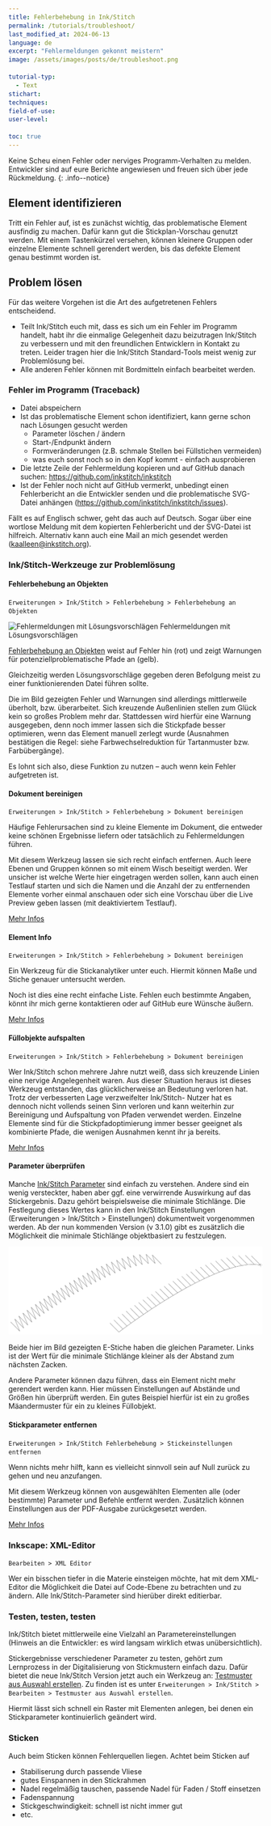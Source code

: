 ```yaml
---
title: Fehlerbehebung in Ink/Stitch
permalink: /tutorials/troubleshoot/
last_modified_at: 2024-06-13
language: de
excerpt: "Fehlermeldungen gekonnt meistern"
image: /assets/images/posts/de/troubleshoot.png

tutorial-typ:
  - Text
stichart: 
techniques:
field-of-use:
user-level: 

toc: true
---
```


Keine Scheu einen Fehler oder nerviges Programm-Verhalten zu melden.
Entwickler sind auf eure Berichte angewiesen und freuen sich über jede Rückmeldung.
{: .info--notice}

## Element identifizieren

Tritt ein Fehler auf, ist es zunächst wichtig, das problematische Element ausfindig zu machen.
Dafür kann gut die Stickplan-Vorschau genutzt werden. Mit einem Tastenkürzel versehen, können
kleinere Gruppen oder einzelne Elemente schnell gerendert werden, bis das defekte Element genau
bestimmt worden ist.

## Problem lösen

Für das weitere Vorgehen ist die Art des aufgetretenen Fehlers entscheidend.

* Teilt Ink/Stitch euch mit, dass es sich um ein Fehler im Programm handelt, habt ihr die
  einmalige Gelegenheit dazu beizutragen Ink/Stitch zu verbessern und mit den freundlichen
  Entwicklern in Kontakt zu treten. Leider tragen hier die Ink/Stitch Standard-Tools meist
  wenig zur Problemlösung bei.
* Alle anderen Fehler können mit Bordmitteln einfach bearbeitet werden.

### Fehler im Programm (Traceback)

* Datei abspeichern
* Ist das problematische Element schon identifiziert, kann gerne schon nach Lösungen gesucht werden
  * Parameter löschen / ändern
  * Start-/Endpunkt ändern
  * Formveränderungen (z.B. schmale Stellen bei Füllstichen vermeiden)
  * was euch sonst noch so in den Kopf kommt - einfach ausprobieren
* Die letzte Zeile der Fehlermeldung kopieren und auf GitHub danach suchen:
  <https://github.com/inkstitch/inkstitch>
* Ist der Fehler noch nicht auf GitHub vermerkt, unbedingt einen Fehlerbericht an die
  Entwickler senden und die problematische SVG-Datei anhängen
  (<https://github.com/inkstitch/inkstitch/issues>).

Fällt es auf Englisch schwer, geht das auch auf Deutsch. Sogar über eine wortlose Meldung
mit dem kopierten Fehlerbericht und der SVG-Datei ist hilfreich. Alternativ kann auch eine
Mail an mich gesendet werden (kaalleen@inkstitch.org).

### Ink/Stitch-Werkzeuge zur Problemlösung

#### Fehlerbehebung an Objekten

`Erweiterungen > Ink/Stitch > Fehlerbehebung > Fehlerbehebung an Objekten`

![Fehlermeldungen mit Lösungsvorschlägen](/assets/images/docs/de/troubleshoot.jpg)
Fehlermeldungen mit Lösungsvorschlägen

[Fehlerbehebung an Objekten](/de/docs/troubleshoot/#fehlerbehebung) weist auf Fehler hin (rot) und
zeigt Warnungen für potenziellproblematische Pfade an (gelb).

Gleichzeitig werden Lösungsvorschläge gegeben deren Befolgung meist zu einer funktionierenden
Datei führen sollte.

Die im Bild gezeigten Fehler und Warnungen sind allerdings mittlerweile überholt, bzw.
überarbeitet. Sich kreuzende Außenlinien stellen zum Glück kein so großes Problem mehr dar.
Stattdessen wird hierfür eine Warnung ausgegeben, denn noch immer lassen sich die Stickpfade
besser optimieren, wenn das Element manuell zerlegt wurde (Ausnahmen bestätigen die Regel:
siehe Farbwechselreduktion für Tartanmuster bzw. Farbübergänge).

Es lohnt sich also, diese Funktion zu nutzen – auch wenn kein Fehler aufgetreten ist.

#### Dokument bereinigen

`Erweiterungen > Ink/Stitch > Fehlerbehebung > Dokument bereinigen`

Häufige Fehlerursachen sind zu kleine Elemente im Dokument, die entweder keine schönen
Ergebnisse liefern oder tatsächlich zu Fehlermeldungen führen.

Mit diesem Werkzeug lassen sie sich recht einfach entfernen. Auch leere Ebenen und Gruppen
können so mit einem Wisch beseitigt werden. Wer unsicher ist welche Werte hier eingetragen
werden sollen, kann auch einen Testlauf starten und sich die Namen und die Anzahl der zu
entfernenden Elemente vorher einmal anschauen oder sich eine Vorschau über die Live Preview
geben lassen (mit deaktiviertem Testlauf).

[Mehr Infos](/de/docs/troubleshoot/#dokument-bereinigen)

#### Element Info

`Erweiterungen > Ink/Stitch > Fehlerbehebung > Dokument bereinigen`

Ein Werkzeug für die Stickanalytiker unter euch. Hiermit können Maße und Stiche genauer
untersucht werden.

Noch ist dies eine recht einfache Liste. Fehlen euch bestimmte Angaben, könnt ihr mich gerne
kontaktieren oder auf GitHub eure Wünsche äußern.

[Mehr Infos](/de/docs/troubleshoot/#element-info)

#### Füllobjekte aufspalten

`Erweiterungen > Ink/Stitch > Fehlerbehebung > Dokument bereinigen`

Wer Ink/Stitch schon mehrere Jahre nutzt weiß, dass sich kreuzende Linien eine nervige
Angelegenheit waren. Aus dieser Situation heraus ist dieses Werkzeug entstanden, das
glücklicherweise an Bedeutung verloren hat. Trotz der verbesserten Lage verzweifelter Ink/Stitch-
Nutzer hat es dennoch nicht vollends seinen Sinn verloren und kann weiterhin zur Bereinigung und
Aufspaltung von Pfaden verwendet werden. Einzelne Elemente sind für die Stickpfadoptimierung
immer besser geeignet als kombinierte Pfade, die wenigen Ausnahmen kennt ihr ja bereits.

[Mehr Infos](/de/docs/fill-tools/#füllstich-objekte-zerlegen)

#### Parameter überprüfen

Manche [Ink/Stitch Parameter](/de/docs/params/) sind einfach zu verstehen. Andere sind ein wenig versteckter,
haben aber ggf. eine verwirrende Auswirkung auf das Stickergebnis. Dazu gehört beispielsweise die
minimale Stichlänge. Die Festlegung dieses Wertes kann in den Ink/Stitch Einstellungen
(Erweiterungen > Ink/Stitch > Einstellungen) dokumentweit vorgenommen werden. Ab der nun
kommenden Version (v 3.1.0) gibt es zusätzlich die Möglichkeit die minimale Stichlänge
objektbasiert zu festzulegen.

![E-Stich mit unterschiedlichem Wert für die minimale Stichlänge](/assets/images/tutorials/troubleshoot/min_stitch_len_effect.png)

Beide hier im Bild gezeigten E-Stiche haben die gleichen Parameter.
Links ist der Wert für die minimale Stichlänge kleiner als der Abstand zum nächsten Zacken.

Andere Parameter können dazu führen, dass ein Element nicht mehr gerendert werden kann. Hier
müssen Einstellungen auf Abstände und Größen hin überprüft werden. Ein gutes Beispiel hierfür ist
ein zu großes Mäandermuster für ein zu kleines Füllobjekt.

#### Stickparameter entfernen

`Erweiterungen > Ink/Stitch Fehlerbehebung > Stickeinstellungen entfernen`

Wenn nichts mehr hilft, kann es vielleicht sinnvoll sein auf Null zurück zu gehen und neu
anzufangen.

Mit diesem Werkzeug können von ausgewählten Elementen alle (oder bestimmte) Parameter und
Befehle entfernt werden. Zusätzlich können Einstellungen aus der PDF-Ausgabe zurückgesetzt
werden.

[Mehr Infos](/de/docs/troubleshoot/#stickeinstellungen-entfernen)

### Inkscape: XML-Editor

`Bearbeiten > XML Editor`

Wer ein bisschen tiefer in die Materie einsteigen möchte, hat mit dem XML-Editor die Möglichkeit
die Datei auf Code-Ebene zu betrachten und zu ändern. Alle Ink/Stitch-Parameter sind hierüber
direkt editierbar.

### Testen, testen, testen

Ink/Stitch bietet mittlerweile eine Vielzahl an Parametereinstellungen (Hinweis an die Entwickler:
es wird langsam wirklich etwas unübersichtlich).

Stickergebnisse verschiedener Parameter zu testen, gehört zum Lernprozess in der Digitalisierung
von Stickmustern einfach dazu. Dafür bietet die neue Ink/Stitch Version jetzt auch ein Werkzeug an:
[Testmuster aus Auswahl erstellen](/de/docs/edit/#testmuster-aus-auswahl-erstellen).
Zu finden ist es unter `Erweiterungen > Ink/Stitch > Bearbeiten > Testmuster aus Auswahl erstellen`.

Hiermit lässt sich schnell ein Raster mit Elementen anlegen, bei denen ein Stickparameter
kontinuierlich geändert wird.

### Sticken

Auch beim Sticken können Fehlerquellen liegen. Achtet beim Sticken auf

* Stabiliserung durch passende Vliese
* gutes Einspannen in den Stickrahmen
* Nadel regelmäßig tauschen, passende Nadel für Faden / Stoff einsetzen
* Fadenspannung
* Stickgeschwindigkeit: schnell ist nicht immer gut
* etc.
